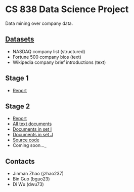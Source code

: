 # CS 838 Data Science Project

Data mining over company data.

## [Datasets](../dataset)
- NASDAQ company list (structured)
- Fortune 500 company bios (text)
- Wikipedia company brief introductions (text)

## Stage 1
- [Report](./reports/stage_one_report.pdf)

## Stage 2
- [Report](./reports/CS838DataScienceprojectprogressreport-Stage2-2.pdf)
- [All text documents](https://github.com/jmzhao/cs838-data-science/tree/master/dataset/labeled_texts/)
- [Documents in set I](https://github.com/jmzhao/cs838-data-science/tree/master/dataset/labeled_texts/fortune500)
- [Documents in set J](https://github.com/jmzhao/cs838-data-science/tree/master/dataset/labeled_texts/fortune500_wiki)
- [Source code](https://github.com/jmzhao/cs838-data-science/tree/master/src/)
- Coming soon..._

## Contacts
- Jinman Zhao (jzhao237)
- Bin Guo (bguo23)
- Di Wu (dwu73)
